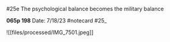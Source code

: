 #25e
The psychological balance becomes the military balance


**065p 198** 
Date: 7/18/23
 #notecard
 #25_ 

![[files/processed/IMG_7501.jpeg]]